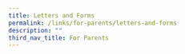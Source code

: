```yaml
---
title: Letters and Forms
permalink: /links/for-parents/letters-and-forms
description: ""
third_nav_title: For Parents
---
```

